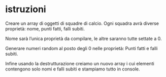 # istruzioni
Creare un array di oggetti di squadre di calcio. Ogni squadra avrà diverse proprietà: nome, punti fatti, falli subiti.

Nome sarà l’unica proprietà da compilare, le altre saranno tutte settate a 0.

Generare numeri random al posto degli 0 nelle proprietà:
Punti fatti e falli subiti.

Infine usando la destrutturazione creiamo un nuovo array i cui elementi contengono solo nomi e falli subiti e stampiamo tutto in console.


